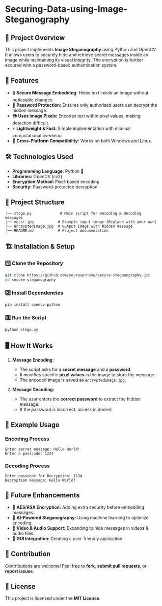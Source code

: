 # Securing-Data-using-Image-Steganography

## 📌 Project Overview
This project implements **Image Steganography** using Python and OpenCV. It allows users to securely hide and retrieve secret messages inside an image while maintaining its visual integrity. The encryption is further secured with a password-based authentication system.

## 🚀 Features
- 🔒 **Secure Message Embedding:** Hides text inside an image without noticeable changes.
- 🔑 **Password Protection:** Ensures only authorized users can decrypt the hidden message.
- 📷 **Uses Image Pixels:** Encodes text within pixel values, making detection difficult.
- ⚡ **Lightweight & Fast:** Simple implementation with minimal computational overhead.
- 🎯 **Cross-Platform Compatibility:** Works on both Windows and Linux.

## 🛠 Technologies Used
- **Programming Language:** Python 🐍
- **Libraries:** OpenCV (cv2)
- **Encryption Method:** Pixel-based encoding
- **Security:** Password-protected decryption

## 📂 Project Structure
```
│── stego.py             # Main script for encoding & decoding messages
│── messi.jpg           # Example input image (Replace with your own)
│── encryptedImage.jpg  # Output image with hidden message
│── README.md           # Project documentation
```

## 🏗 Installation & Setup
### 1️⃣ Clone the Repository
```bash
git clone https://github.com/yourusername/secure-steganography.git
cd secure-steganography
```
### 2️⃣ Install Dependencies
```bash
pip install opencv-python
```
### 3️⃣ Run the Script
```bash
python stego.py
```

## 🖥️ How It Works
1. **Message Encoding:**
   - The script asks for a **secret message** and a **password**.
   - It modifies specific **pixel values** in the image to store the message.
   - The encoded image is saved as `encryptedImage.jpg`.

2. **Message Decoding:**
   - The user enters the **correct password** to extract the hidden message.
   - If the password is incorrect, access is denied.

## 📌 Example Usage
### **Encoding Process**
```
Enter secret message: Hello World!
Enter a passcode: 1234
```
### **Decoding Process**
```
Enter passcode for Decryption: 1234
Decryption message: Hello World!
```

## 🚀 Future Enhancements
- 🔐 **AES/RSA Encryption:** Adding extra security before embedding messages.
- 🤖 **AI-Powered Steganography:** Using machine learning to optimize encoding.
- 🎥 **Video & Audio Support:** Expanding to hide messages in videos & audio files.
- 📱 **GUI Integration:** Creating a user-friendly application.

## 🤝 Contribution
Contributions are welcome! Feel free to **fork**, **submit pull requests**, or **report issues**.

## 📜 License
This project is licensed under the **MIT License**.


